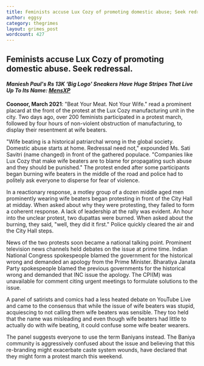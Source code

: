 ```yaml
---
title: Feminists accuse Lux Cozy of promoting domestic abuse; Seek redressal
author: eggsy
category: thegrimes
layout: grimes_post
wordcount: 427
---
```


## Feminists accuse Lux Cozy of promoting domestic abuse. Seek redressal.

#### *Maniesh Paul's Rs 13K ‘Big Logo' Sneakers Have Huge Stripes That Live Up To Its Name: [MensXP](https://www.mensxp.com/fashion/celebrity-style/86406-maniesh-pauls-rs-13k-big-logo-sneakers-have-huge-stripes-that-live-up-to-its-name.html)*

**Coonoor, March 2021**: "Beat Your Meat. Not Your Wife." read a prominent placard at the front of the protest at the Lux Cozy manufacturing unit in the city. Two days ago, over 200 feminists participated in a protest march, followed by four hours of non-violent obstruction of manufacturing, to display their resentment at wife beaters.

"Wife beating is a historical patriarchal wrong in the global society. Domestic abuse starts at home. Redressal need not," expounded Ms. Sati Savitri (name changed) in front of the gathered populace. "Companies like Lux Cozy that make wife beaters are to blame for propagating such abuse and they should be punished." The protest ended after some participants began burning wife beaters in the middle of the road and police had to politely ask everyone to disperse for fear of violence.

In a reactionary response, a motley group of a dozen middle aged men prominently wearing wife beaters began protesting in front of the City Hall at midday. When asked about why they were protesting, they failed to form a coherent response. A lack of leadership at the rally was evident. An hour into the unclear protest, two dupattas were burned. When asked about the burning, they said, "well, they did it first." Police quickly cleared the air and the City Hall steps.

News of the two protests soon became a national talking point. Prominent television news channels held debates on the issue at prime time. Indian National Congress spokespeople blamed the government for the historical wrong and demanded an apology from the Prime Minister. Bharatiya Janata Party spokespeople blamed the previous governments for the historical wrong and demanded that INC issue the apology. The CPI(M) was unavailable for comment citing urgent meetings to formulate solutions to the issue.

A panel of satirists and comics had a less heated debate on YouTube Live and came to the consensus that while the issue of wife beaters was stupid, acquiescing to not calling them wife beaters was sensible. They too held that the name was misleading and even though wife beaters had little to actually do with wife beating, it could confuse some wife beater wearers. 

The panel suggests everyone to use the term Baniyans instead. The Baniya community is aggressively confused about the issue and believing that this re-branding might exacerbate caste system wounds, have declared that they might form a protest march this weekend.